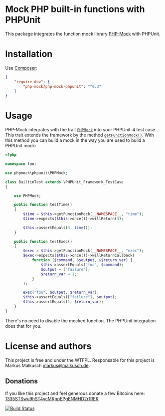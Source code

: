 # Mock PHP built-in functions with PHPUnit

This package integrates the function mock library
[PHP-Mock](https://github.com/php-mock/php-mock) with PHPUnit.

# Installation

Use [Composer](https://getcomposer.org/):

```json
{
    "require-dev": {
        "php-mock/php-mock-phpunit": "^0.3"
    }
}
```

# Usage

PHP-Mock integrates with the trait
[`PHPMock`](http://php-mock.github.io/php-mock-phpunit/api/class-phpmock.phpunit.PHPMock.html)
into your PHPUnit-4 test case. This trait extends the framework
by the method
[`getFunctionMock()`](http://php-mock.github.io/php-mock-phpunit/api/class-phpmock.phpunit.PHPMock.html#_getFunctionMock).
With this method you can build a mock in the way you are used to build a
PHPUnit mock:

```php
<?php

namespace foo;

use phpmock\phpunit\PHPMock;

class BuiltinTest extends \PHPUnit_Framework_TestCase
{

    use PHPMock;

    public function testTime()
    {
        $time = $this->getFunctionMock(__NAMESPACE__, "time");
        $time->expects($this->once())->willReturn(3);

        $this->assertEquals(3, time());
    }

    public function testExec()
    {
        $exec = $this->getFunctionMock(__NAMESPACE__, "exec");
        $exec->expects($this->once())->willReturnCallback(
            function ($command, &$output, &$return_var) {
                $this->assertEquals("foo", $command);
                $output = ["failure"];
                $return_var = 1;
            }
        );

        exec("foo", $output, $return_var);
        $this->assertEquals(["failure"], $output);
        $this->assertEquals(1, $return_var);
    }
}
```

There's no need to disable the mocked function. The PHPUnit integration does
that for you.

# License and authors

This project is free and under the WTFPL.
Responsable for this project is Markus Malkusch markus@malkusch.de.

## Donations

If you like this project and feel generous donate a few Bitcoins here:
[1335STSwu9hST4vcMRppEPgENMHD2r1REK](bitcoin:1335STSwu9hST4vcMRppEPgENMHD2r1REK)

[![Build Status](https://travis-ci.org/php-mock/php-mock-phpunit.svg?branch=master)](https://travis-ci.org/php-mock/php-mock-phpunit)


